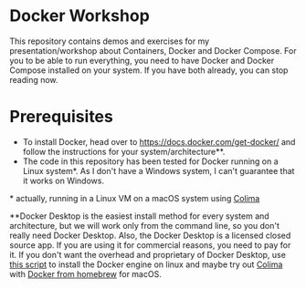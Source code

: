 # Docker Workshop

This repository contains demos and exercises for my presentation/workshop about Containers, Docker and Docker Compose.
For you to be able to run everything, you need to have Docker and Docker Compose installed on your system. If you have
both already, you can stop reading now.

# Prerequisites

- To install Docker, head over to https://docs.docker.com/get-docker/ and follow the instructions for your
  system/architecture**.
- The code in this repository has been tested for Docker running on a Linux
  system*. As I don't have a Windows system, I can't guarantee that it works on Windows.

&ast; actually, running in a Linux VM on a macOS system using [Colima](https://github.com/abiosoft/colima)

&ast;&ast;Docker Desktop is the easiest install method for every system and architecture, but we will work
only from the command line, so you
don't really need Docker Desktop. Also, the Docker Desktop is a licensed closed source app. If you are using it for
commercial reasons, you need to pay for it.
If you don't want the overhead and proprietary of Docker Desktop,
use [this script](https://get.docker.com/) to install the Docker engine on linux and maybe try
out [Colima](https://github.com/abiosoft/colima)
with [Docker from homebrew](https://github.com/abiosoft/colima?tab=readme-ov-file#docker) for macOS.
